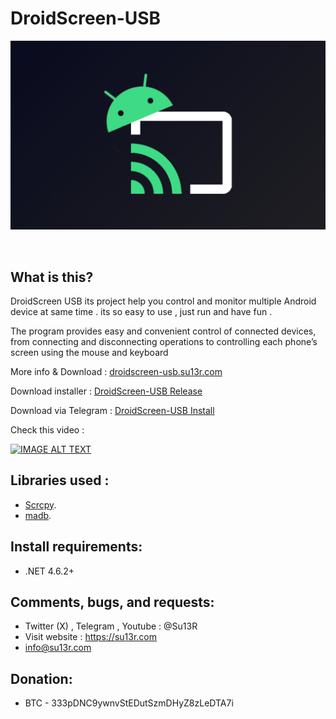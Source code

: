 # DroidScreen-USB

<p align="center">
    <img width="600" src="https://github.com/su13r/DroidScreen-USB/blob/main/DroidScreen%20USB/app_store_icon.png" />
</p>

<br />

What is this?
-------------
DroidScreen USB its project help you control and monitor multiple Android device at same time .
its so easy to use , just run and have fun .

The program provides easy and convenient control of connected devices, 
from connecting and disconnecting operations to controlling each phone’s screen using the mouse and keyboard

More info & Download : [droidscreen-usb.su13r.com](https://droidscreen-usb.su13r.com/)

Download installer : [DroidScreen-USB Release](https://github.com/su13r/DroidScreen-USB/releases/tag/android)

Download via Telegram : [DroidScreen-USB Install](https://t.me/su13r/7)

Check this video : 

[![IMAGE ALT TEXT](http://img.youtube.com/vi/2B4edRAVkRs/0.jpg)](http://www.youtube.com/watch?v=2B4edRAVkRs "DroidScreen-USB")
<br>

Libraries used :
--------------------------------

* [Scrcpy](https://github.com/Genymobile/scrcpy).
* [madb](https://github.com/quamotion/madb).

Install requirements:
-------------------------
* .NET 4.6.2+


Comments, bugs, and requests:
-----------------------------
* Twitter (X) , Telegram , Youtube : @Su13R
* Visit website : https://su13r.com
* info@su13r.com

Donation:
-------
* BTC - 333pDNC9ywnvStEDutSzmDHyZ8zLeDTA7i

